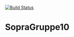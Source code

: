 [![Build Status](https://travis-ci.org/aul12/SopraGruppe10.svg?branch=master)](https://travis-ci.org/aul12/SopraGruppe10)
# SopraGruppe10
